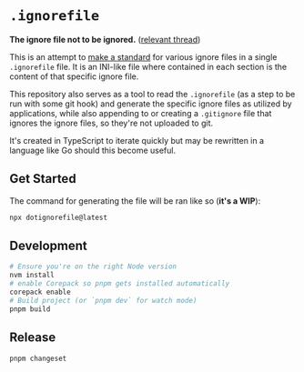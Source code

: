 # `.ignorefile`

**The ignore file not to be ignored.** ([relevant thread](https://www.threads.net/@doseofted/post/C0kT-W2xpRp))

This is an attempt to [make a standard](https://xkcd.com/927/) for various ignore files in a single `.ignorefile` file. It is an INI-like file where contained in each section is the content of that specific ignore file.

This repository also serves as a tool to read the `.ignorefile` (as a step to be run with some git hook) and generate the specific ignore files as utilized by applications, while also appending to or creating a `.gitignore` file that ignores the ignore files, so they're not uploaded to git.

It's created in TypeScript to iterate quickly but may be rewritten in a language like Go should this become useful.

## Get Started

The command for generating the file will be ran like so (**it's a WIP**):

```zsh
npx dotignorefile@latest
```

## Development

```zsh
# Ensure you're on the right Node version
nvm install
# enable Corepack so pnpm gets installed automatically
corepack enable
# Build project (or `pnpm dev` for watch mode)
pnpm build
```

## Release

```zsh
pnpm changeset
```
